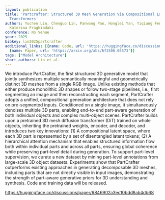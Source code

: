 ```yaml
---
layout: publication
title: 'Partcrafter: Structured 3D Mesh Generation Via Compositional Latent Diffusion
  Transformers'
authors: Yuchen Lin, Chenguo Lin, Panwang Pan, Honglei Yan, Yiqiang Feng, Yadong Mu,
  Katerina Fragkiadaki
conference: No Venue
year: 2025
bibkey: lin2025partcrafter
additional_links: [{name: Code, url: 'https://huggingface.co/discussions/paper/6846902a3ec10bdd8ab4db68'},
  {name: Paper, url: 'https://arxiv.org/abs/hf2506.05573'}]
tags: ["Model Architecture"]
short_authors: Lin et al.
---
```

We introduce PartCrafter, the first structured 3D generative model that jointly synthesizes multiple semantically meaningful and geometrically distinct 3D meshes from a single RGB image. Unlike existing methods that either produce monolithic 3D shapes or follow two-stage pipelines, i.e., first segmenting an image and then reconstructing each segment, PartCrafter adopts a unified, compositional generation architecture that does not rely on pre-segmented inputs. Conditioned on a single image, it simultaneously denoises multiple 3D parts, enabling end-to-end part-aware generation of both individual objects and complex multi-object scenes. PartCrafter builds upon a pretrained 3D mesh diffusion transformer (DiT) trained on whole objects, inheriting the pretrained weights, encoder, and decoder, and introduces two key innovations: (1) A compositional latent space, where each 3D part is represented by a set of disentangled latent tokens; (2) A hierarchical attention mechanism that enables structured information flow both within individual parts and across all parts, ensuring global coherence while preserving part-level detail during generation. To support part-level supervision, we curate a new dataset by mining part-level annotations from large-scale 3D object datasets. Experiments show that PartCrafter outperforms existing approaches in generating decomposable 3D meshes, including parts that are not directly visible in input images, demonstrating the strength of part-aware generative priors for 3D understanding and synthesis. Code and training data will be released.

https://huggingface.co/discussions/paper/6846902a3ec10bdd8ab4db68